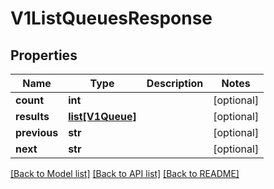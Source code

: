 # V1ListQueuesResponse

## Properties
Name | Type | Description | Notes
------------ | ------------- | ------------- | -------------
**count** | **int** |  | [optional] 
**results** | [**list[V1Queue]**](V1Queue.md) |  | [optional] 
**previous** | **str** |  | [optional] 
**next** | **str** |  | [optional] 

[[Back to Model list]](../README.md#documentation-for-models) [[Back to API list]](../README.md#documentation-for-api-endpoints) [[Back to README]](../README.md)



